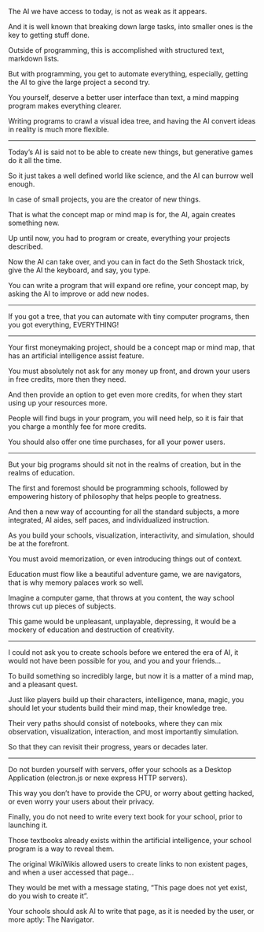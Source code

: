The AI we have access to today,
is not as weak as it appears.

And it is well known that breaking down large tasks,
into smaller ones is the key to getting stuff done.

Outside of programming,
this is accomplished with structured text, markdown lists.

But with programming, you get to automate everything,
especially, getting the AI to give the large project a second try.

You yourself, deserve a better user interface than text,
a mind mapping program makes everything clearer.

Writing programs to crawl a visual idea tree,
and having the AI convert ideas in reality is much more flexible.

---

Today’s AI is said not to be able to create new things,
but generative games do it all the time.

So it just takes a well defined world like science,
and the AI can burrow well enough.

In case of small projects,
you are the creator of new things.

That is what the concept map or mind map is for,
the AI, again creates something new.

Up until now, you had to program or create,
everything your projects described.

Now the AI can take over, and you can in fact do the Seth Shostack trick,
give the AI the keyboard, and say, you type.

You can write a program that will expand ore refine,
your concept map, by asking the AI to improve or add new nodes.

---

If you got a tree, that you can automate with tiny computer programs,
then you got everything, EVERYTHING!

---

Your first moneymaking project, should be a concept map or mind map,
that has an artificial intelligence assist feature.

You must absolutely not ask for any money up front,
and drown your users in free credits, more then they need.

And then provide an option to get even more credits,
for when they start using up your resources more.

People will find bugs in your program,
you will need help, so it is fair that you charge a monthly fee for more credits.

You should also offer one time purchases,
for all your power users.

---

But your big programs should sit not in the realms of creation,
but in the realms of education.

The first and foremost should be programming schools,
followed by empowering history of philosophy that helps people to greatness.

And then a new way of accounting for all the standard subjects,
a more integrated, AI aides, self paces, and individualized instruction.

As you build your schools, visualization, interactivity, and simulation,
should be at the forefront.

You must avoid memorization,
or even introducing things out of context.

Education must flow like a beautiful adventure game,
we are navigators, that is why memory palaces work so well.

Imagine a computer game, that throws at you content,
the way school throws cut up pieces of subjects.

This game would be unpleasant, unplayable, depressing,
it would be a mockery of education and destruction of creativity.

---

I could not ask you to create schools before we entered the era of AI,
it would not have been possible for you, and you and your friends…

To build something so incredibly large,
but now it is a matter of a mind map, and a pleasant quest.

Just like players build up their characters, intelligence, mana, magic,
you should let your students build their mind map, their knowledge tree.

Their very paths should consist of notebooks, where they can mix observation,
visualization, interaction, and most importantly simulation.

So that they can revisit their progress,
years or decades later.

---

Do not burden yourself with servers,
offer your schools as a Desktop Application (electron.js or nexe express HTTP servers).

This way you don’t have to provide the CPU,
or worry about getting hacked, or even worry your users about their privacy.

Finally, you do not need to write every text book for your school,
prior to launching it.

Those textbooks already exists within the artificial intelligence,
your school program is a way to reveal them.

The original WikiWikis allowed users to create links to non existent pages,
and when a user accessed that page…

They would be met with a message stating,
“This page does not yet exist, do you wish to create it”.

Your schools should ask AI to write that page,
as it is needed by the user, or more aptly: The Navigator.
